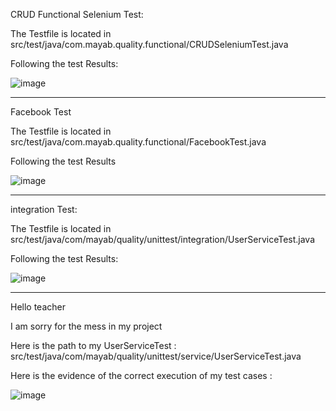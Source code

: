 CRUD Functional Selenium Test:

The Testfile is located in src/test/java/com.mayab.quality.functional/CRUDSeleniumTest.java

Following the test Results:

![image](https://github.com/user-attachments/assets/b9073442-45e9-4c12-977d-adb81e0225c0)

------------------------------------------------------------------------


Facebook Test 

The Testfile is located in src/test/java/com.mayab.quality.functional/FacebookTest.java

Following the test Results

![image](https://github.com/user-attachments/assets/d13c456a-ec2a-4f98-b895-b0382b3a949e)


-------------------------------------------------------------------------
 

integration Test: 

The Testfile is located in src/test/java/com/mayab/quality/unittest/integration/UserServiceTest.java

Following the test Results:

![image](https://github.com/user-attachments/assets/5ab949e6-c6f8-4914-b436-57bfe65af645)


 -----------------------------------------------------------------------------

Hello teacher

I am sorry for the mess in my project

Here is the path to my UserServiceTest : src/test/java/com/mayab/quality/unittest/service/UserServiceTest.java 

Here is the evidence of the correct execution of my test cases : 

![image](https://github.com/user-attachments/assets/15d9e189-5944-4610-85d3-0f8ab0a59288)


